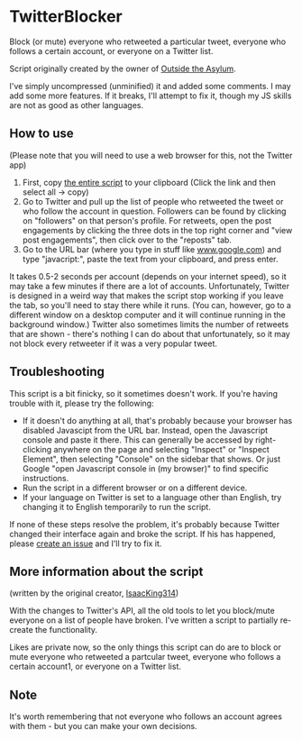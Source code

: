 # TwitterBlocker
Block (or mute) everyone who retweeted a particular tweet, everyone who follows a certain account, or everyone on a Twitter list.

Script originally created by the owner of [Outside the Asylum](https://outsidetheasylum.blog/twitter-blocker/).

I've simply uncompressed (unminified) it and added some comments. I may add some more features. If it breaks, I'll attempt to fix it, though my JS skills are not as good as other languages.

## How to use
(Please note that you will need to use a web browser for this, not the Twitter app)

1) First, copy [the entire script](https://raw.githubusercontent.com/Aida-Enna/TwitterBlocker/refs/heads/main/Block.js) to your clipboard (Click the link and then select all -> copy)
2) Go to Twitter and pull up the list of people who retweeted the tweet or who follow the account in question. Followers can be found by clicking on "followers" on that person's profile. For retweets, open the post engagements by clicking the three dots in the top right corner and "view post engagements", then click over to the "reposts" tab.
3) Go to the URL bar (where you type in stuff like www.google.com) and type "javacript:", paste the text from your clipboard, and press enter.

It takes 0.5-2 seconds per account (depends on your internet speed), so it may take a few minutes if there are a lot of accounts. Unfortunately, Twitter is designed in a weird way that makes the script stop working if you leave the tab, so you'll need to stay there while it runs. (You can, however, go to a different window on a desktop computer and it will continue running in the background window.) Twitter also sometimes limits the number of retweets that are shown - there's nothing I can do about that unfortunately, so it may not block every retweeter if it was a very popular tweet.

## Troubleshooting
This script is a bit finicky, so it sometimes doesn't work. If you're having trouble with it, please try the following:

- If it doesn't do anything at all, that's probably because your browser has disabled Javascipt from the URL bar. Instead, open the Javascript console and paste it there. This can generally be accessed by right-clicking anywhere on the page and selecting "Inspect" or "Inspect Element", then selecting "Console" on the sidebar that shows. Or just Google "open Javascript console in (my browser)" to find specific instructions.
- Run the script in a different browser or on a different device.
- If your language on Twitter is set to a language other than English, try changing it to English temporarily to run the script.

If none of these steps resolve the problem, it's probably because Twitter changed their interface again and broke the script. If his has happened, please [create an issue](https://github.com/Aida-Enna/TwitterBlocker/issues) and I'll try to fix it.

## More information about the script
(written by the original creator, [IsaacKing314](https://x.com/IsaacKing314))

With the changes to Twitter's API, all the old tools to let you block/mute everyone on a list of people have broken. I've written a script to partially re-create the functionality.

Likes are private now, so the only things this script can do are to block or mute everyone who retweeted a partcular tweet, everyone who follows a certain account1, or everyone on a Twitter list.

## Note
It's worth remembering that not everyone who follows an account agrees with them - but you can make your own decisions.
